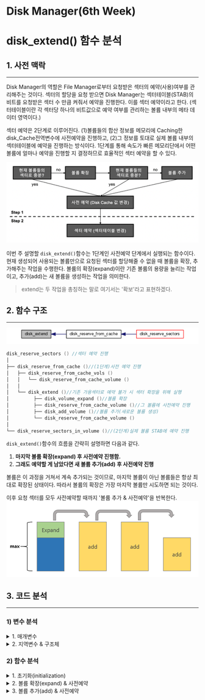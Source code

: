 # Disk Manager(6th Week)

# disk_extend() 함수 분석


## 1. 사전 맥락
---
 Disk Manager의 역할은 File Manager로부터 요청받은 섹터의 예약(사용)여부를 관리해주는 것이다. 섹터의 할당을 요청 받으면 Disk Manager는 섹터테이블(STAB)의 비트를 요청받은 섹터 수 만큼 켜줘서 예약을 진행한다. 이를 섹터 예약이라고 한다. (섹터테이블이란 각 섹터당 하나의 비트값으로 예약 여부를 관리하는 볼륨 내부의 메타 데이터 영역이다.)

 섹터 예약은 2단계로 이루어진다. (1)볼륨들의 합산 정보를 메모리에 Caching한 disk_Cache전역변수에 사전예약을 진행하고, (2)그 정보를 토대로 실제 볼륨 내부의 섹터테이블에 예약을 진행하는 방식이다. 1단계를 통해 속도가 빠른 메모리단에서 어떤 볼륨에 얼마나 예약을 진행할 지 결정하므로 효율적인 섹터 예약을 할 수 있다.

<img src="img/섹터 예약 순서도.png">

 이번 주 설명할 `disk_extend()`함수는 1단계인 사전예약 단계에서 실행되는 함수이다. 현재 생성되어 사용되는 볼륨만으로 요청된 섹터를 할당해줄 수 없을 때 볼륨을 확장, 추가해주는 작업을 수행한다. 볼륨의 확장(expand)이란 기존 볼륨의 용량을 늘리는 작업이고, 추가(add)는 새 볼륨을 생성하는 작업을 의미한다.
 > extend는 두 작업을 총칭하는 말로 여기서는 '확보'라고 표현하겠다.
 
 ## 2. 함수 구조
 ---
<img src="img/disk_extend_caller_graph.png">

```c
disk_reserve_sectors () //섹터 예약 진행
│
├── disk_reserve_from_cache ()//(1단계)사전 예약 진행
│   ├── disk_reserve_from_cache_vols ()
│   │	└── disk_reserve_from_cache_volume ()
│   │
│   └── disk_extend ()//기존 가용섹터로 예약 불가 시 섹터 확장을 위해 실행
│		  ├── disk_volume_expand ()//볼륨 확장
│		  ├── disk_reserve_from_cache_volume ()//그 볼륨에 사전예약 진행
│		  ├── disk_add_volume ()//볼륨 추가(새로운 볼륨 생성)
│		  └── disk_reserve_from_cache_volume ()
│
└── disk_reserve_sectors_in_volume ()//(2단계)실제 볼륨 STAB에 예약 진행
```

  `disk_extend()`함수의 흐름을 간략히 설명하면 다음과 같다.

1. **마지막 볼륨 확장(expand) 후 사전예약 진행함.**
2. **그래도 예약할 게 남았다면 새 볼륨 추가(add) 후 사전예약 진행**

 볼륨은 이 과정을 거쳐서 계속 추가되는 것이므로, 마지막 볼륨이 아닌 볼륨들은 항상 최대로 확장된 상태이다. 따라서 볼륨의 확장은 가장 마지막 볼륨만 시도하면 되는 것이다.

 이후 요청 섹터를 모두 사전예약할 때까지 '볼륨 추가 & 사전예약'을 반복한다.
<br>
<img src="img/expand_add.png">

 ## 3. 코드 분석
---
### 1) 변수 분석
<details>
<summary>1. 매개변수</summary>
<div markdown="1">

	'''c
	DISK_EXTEND_INFO * extend_info//타입 별 합산 정보 저장 구조체(disk_Cache에 속해있음)
	typedef struct disk_extend_info DISK_EXTEND_INFO;
	struct disk_extend_info
	{
	volatile DKNSECTS nsect_free;//볼륨들의 합산 가용 섹터 수
	volatile DKNSECTS nsect_total;//볼륨들의 합산 전체 섹터 수
	volatile DKNSECTS nsect_max;//모든 볼륨의 최대 확장 가능크기의 합
	volatile DKNSECTS nsect_intention;//확보하려는 섹터 수

	pthread_mutex_t mutex_reserve;//사전 예약 시 뮤텍스
	#if !defined (NDEBUG)
	volatile int owner_reserve;//뮤텍스 소유한 쓰레드id
	#endif				/* !NDEBUG */

	DKNSECTS nsect_vol_max;//볼륨 확장 시 최댓값, 볼륨 생성 시 볼륨 헤더의 nsect_max로 설정됨.
	VOLID volid_extend;//마지막에 생성된 volid, auto extent대상이 됨.
	DB_VOLTYPE voltype;//볼륨 타입
	};
	'''
	'''c
	DISK_RESERVE_CONTEXT * reserve_context//사전예약 관련 정보들 저장되어 있음.
	struct disk_reserve_context
	{
	int nsect_total; //예약 요청된 섹터 수
	VSID *vsidp; // 섹터의 배열, 예약과정에서 산출된 최종 섹터들의 위치

	DISK_CACHE_VOL_RESERVE cache_vol_reserve[VOLID_MAX]; // 볼륨별 사전예약 섹터 수의 배열
	int n_cache_vol_reserve; // 사전예약한 섹터들이 포함된 볼륨들의 수, cache_vol_reserve의 길이
	int n_cache_reserve_remaining; // 아직 사전예약 되지 못한 섹터들의 수, nsect_total - n_cache_vol_reserve = nsect_reserve

	DKNSECTS nsects_lastvol_remaining; //실제 예약 처리시에 해당 볼륨에서 남은 섹터 예약량

	DB_VOLPURPOSE purpose; // 예약 목적
	};
	'''
</div>
</details>
<details>
<summary>2. 지역변수 & 구조체</summary>
<div markdown="1">

	'''c
	DKNSECTS free = extend_info->nsect_free;//현재 가용 섹터
	DKNSECTS intention = extend_info->nsect_intention;//남은 요청 섹터 수
	DKNSECTS total = extend_info->nsect_total;//현재 섹터의 개수
	DKNSECTS max = extend_info->nsect_max;//확장 가능한 최대 섹터 개수
	DB_VOLTYPE voltype = extend_info->voltype;//확장 하려는 볼륨의 타입

	DKNSECTS nsect_extend;//확보해야 할 총 섹터수 저장
	DKNSECTS target_free;

	DBDEF_VOL_EXT_INFO volext;//볼륨 추가 시 필요한 정보 저장 구조체
	VOLID volid_new = NULL_VOLID;//새 볼륨 생성(add)시 이 변수에 id값 저장

	DKNSECTS nsect_free_new = 0;
	'''
	`DBDEF_VOL_EXT_INFO volext;` (지역변수)
	새 볼륨 추가(add)할 때 필요한 정보들을 저장한 구조체 변수이다.
	'''c
	typedef struct dbdef_vol_ext_info DBDEF_VOL_EXT_INFO;
	struct dbdef_vol_ext_info
	{
	const char *path; /*볼륨이 생성될 경로, NULL이면 시스템 파라미터 값 */
	const char *name;	/* 볼륨 명, NULL이면 [db_name].ext[volid] 형식으로 생성 */
	const char *comments;	/* Comments which are included in the volume extension header. */
	int max_npages; /* 생성하는 볼륨의 최대 페이지 */
	int extend_npages; /* Number of pages to extend - used for generic volume only */
	INT32 nsect_total; /* 생성 볼륨의 현재 섹터 수 */
	INT32 nsect_max; /* 볼륨이 확장할 때 가질 수 있는 최대 섹터 수 */
	int max_writesize_in_sec;	/* the amount of volume written per second */
	DB_VOLPURPOSE purpose;	/* The purpose of the volume extension. One of the following: -
					* DB_PERMANENT_DATA_PURPOSE, DB_TEMPORARY_DATA_PURPOSE */
	DB_VOLTYPE voltype;		/* Permanent of temporary volume type */
	bool overwrite;
	};
	'''
</div>
</details>

### 2) 함수 분석
<details>
<summary>1. 초기화(initialization)</summary>
<div markdown="1">

	```c
	DKNSECTS free = extend_info->nsect_free;//현재 가용 섹터
  	DKNSECTS intention = extend_info->nsect_intention;//남은 요청 섹터 수
  	DKNSECTS total = extend_info->nsect_total;//현재 섹터의 개수
  	DKNSECTS max = extend_info->nsect_max;//확장 가능한 최대 섹터 개수
  	DB_VOLTYPE voltype = extend_info->voltype;//확장 하려는 볼륨의 타입

  	DKNSECTS nsect_extend;//요청받은 섹터 총 개수 저장 변수
  	DKNSECTS target_free;

  	DBDEF_VOL_EXT_INFO volext;//볼륨 생성 시(add) 필요한 정보 저장 구조체
  	VOLID volid_new = NULL_VOLID;
    
    DKNSECTS nsect_free_new = 0;//확장, 추가로 얻은 가용섹터 수
    			.
    			.
    			.
    target_free = MAX ((DKNSECTS) (total * 0.01), DISK_MIN_VOLUME_SECTS);//??
    nsect_extend = MAX (target_free - free, 0) + intention;//확보해야 할 섹터 수 저장
    ```
</div>
</details>
<details>
<summary>2. 볼륨 확장(expand) & 사전예약</summary>
<div markdown="1">

	``` c

    if (total < max)
    {
    	DKNSECTS to_expand;

	 //2-1)현재 볼륨의 확장 섹터 수 구함.
    	to_expand = MIN (nsect_extend, max - total);
	 //2-2)볼륨 확장
    	error_code = disk_volume_expand (thread_p, extend_info->volid_extend,
		voltype, to_expand, &nsect_free_new);

    	assert (nsect_free_new >= to_expand);

		if (extend_info->nsect_total == extend_info->nsect_max)
		{
			extend_info->volid_extend = NULL_VOLID;
			//마지막 볼륨 확장했으므로, 확장할 볼륨 저장 변수에 NULL저장 
		}

     //2-3)확장된 섹터 수 변수들에 적용
      //확보할 총 섹터 수 저장 변수에 확장해서 새로 생긴 섹터수만큼 빼줌.
      nsect_extend -= nsect_free_new;

      //현재 총 섹터수를 의미하는 total변수에는 추가해줌.
      extend_info->nsect_total += nsect_free_new;
      //(total변수값 변경은 expand명령에서만 이루어지고 expand뮤텍스에 의해 보호됨.)
      //(expand 뮤텍스는 extend 함수 바깥에서 lock된 상태)

	 //2-4)확장한 볼륨에 사전예약 진행
    	disk_cache_lock_reserve (extend_info);//예약 뮤텍스 잠금
		//새로 생성한 섹터수를 disk_Cache-> extend_info안의 가용섹터수 저장 변수에 더해줌.
    	disk_cache_update_vol_free (extend_info->volid_extend, nsect_free_new);

		//예약할 섹터가 남았다면 예약 시도
    	if (reserve_context != NULL && reserve_context->n_cache_reserve_remaining > 0)
		{
	 		disk_reserve_from_cache_volume (extend_info->volid_extend, reserve_context);
		}
		disk_cache_unlock_reserve (extend_info);//예약 뮤텍스 해제

		//max만큼 확장 잘 됐는지 체크
    	assert (extend_info->nsect_total == extend_info->nsect_max);     
	```
</div>
</details>
<details>
<summary>3. 볼륨 추가(add) & 사전예약</summary>
<div markdown="1">

	''' c
	//3-1) volext지역변수 초기화.(볼륨 생성에 필요한 정보 저장하는 지역변수)
	volext.nsect_max = extend_info->nsect_vol_max;//볼륨 확장 시 최댓값
	volext.comments = "Automatic Volume Extension";
	volext.voltype = voltype;
	volext.purpose = voltype == DB_PERMANENT_VOLTYPE ? DB_PERMANENT_DATA_PURPOSE : DB_TEMPORARY_DATA_PURPOSE;
	volext.overwrite = false;
	volext.max_writesize_in_sec = 0;//1초당 얼마나 볼륨에 쓸 수 있는지(?)

	//3-2)사전예약 끝날 때까지 볼륨 추가&사전예약 반복
	while (nsect_extend > 0)
	{
		volext.path = NULL;
		volext.name = NULL;

	 //3-3)생성할 볼륨의 total값 저장
		volext.nsect_total = nsect_extend + DISK_SYS_NSECT_SIZE (volext.nsect_max);//???
		//유효범위에 맞게 조정
		//total이 max보다 크면 처음부터 max크기로 볼륨 생성(확장 불가)
		volext.nsect_total = MIN (volext.nsect_max, volext.nsect_total);
		volext.nsect_total = MAX (volext.nsect_total, DISK_MIN_VOLUME_SECTS);
		volext.nsect_total = DISK_SECTS_ROUND_UP (volext.nsect_total);
	 //3-4)볼륨 생성
		error_code = disk_add_volume (thread_p, &volext, &volid_new, &nsect_free_new);
		if (error_code != NO_ERROR)
		{
			ASSERT_ERROR ();
			return error_code;
		}
		assert (disk_Cache->nvols_perm + disk_Cache->nvols_temp <= LOG_MAX_DBVOLID);
	 //3-5)새로 볼륨 추가되서 생긴 섹터 수를 변수 값들에 적용
		nsect_extend -= nsect_free_new;

		extend_info->nsect_total += volext.nsect_total;
		extend_info->nsect_max += volext.nsect_max;
	 //3-6)추가한 볼륨에 사전예약 진행
		disk_cache_lock_reserve (extend_info);
		disk_Cache->vols[volid_new].nsect_free = nsect_free_new;
		assert (disk_Cache->vols[volid_new].purpose == volext.purpose);
		extend_info->nsect_free += nsect_free_new;
		if (reserve_context && reserve_context->n_cache_reserve_remaining > 0)
		{
		  disk_reserve_from_cache_volume (volid_new, reserve_context);
		  //생성한 볼륨에 사전예약 진행
		}

		disk_cache_unlock_reserve (extend_info);

		if (extend_info->nsect_total < extend_info->nsect_max)
		{
		    //사전예약이 끝난 경우, while문 탈출 전임.
			extend_info->volid_extend = volid_new;
		    //다음에 확장할 볼륨id 저장하는 변수에 새 볼륨id저장
		}

	    assert (disk_is_valid_volid (volid_new));//새 볼륨 id 범위 체크
	}
	'''
</div>
</details>
